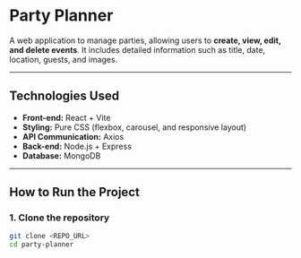 # Party Planner

A web application to manage parties, allowing users to **create, view, edit, and delete events**. It includes detailed information such as title, date, location, guests, and images.

---

## Technologies Used
- **Front-end:** React + Vite
- **Styling:** Pure CSS (flexbox, carousel, and responsive layout)
- **API Communication:** Axios
- **Back-end:** Node.js + Express
- **Database:** MongoDB

---

## How to Run the Project

### 1. Clone the repository
```bash
git clone <REPO_URL>
cd party-planner
